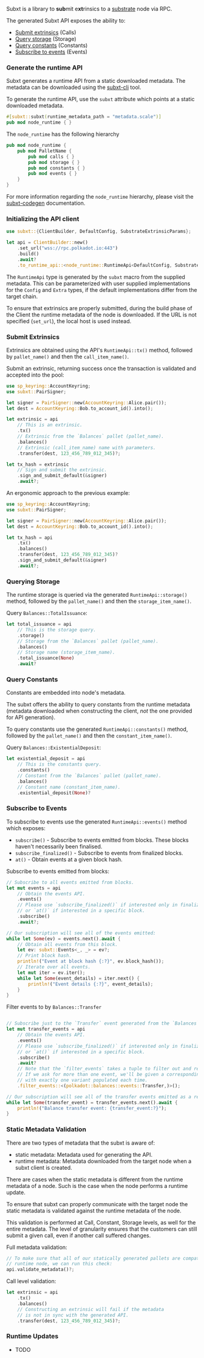 Subxt is a library to **sub**mit e**xt**rinsics to a [substrate](https://github.com/paritytech/substrate) node via RPC.

The generated Subxt API exposes the ability to:
- [Submit extrinsics](https://docs.substrate.io/v3/concepts/extrinsics/) (Calls)
- [Query storage](https://docs.substrate.io/v3/runtime/storage/) (Storage)
- [Query constants](https://docs.substrate.io/how-to-guides/v3/basics/configurable-constants/) (Constants)
- [Subscribe to events](https://docs.substrate.io/v3/runtime/events-and-errors/) (Events)


### Generate the runtime API

Subxt generates a runtime API from a static downloaded metadata. The metadata can be downloaded using the
[subxt-cli](https://crates.io/crates/subxt-cli) tool.

To generate the runtime API, use the `subxt` attribute which points at a static downloaded
metadata.

```rust
#[subxt::subxt(runtime_metadata_path = "metadata.scale")]
pub mod node_runtime { }
```

The `node_runtime` has the following hierarchy
```rust
pub mod node_runtime {
    pub mod PalletName {
        pub mod calls { }
        pub mod storage { }
        pub mod constants { }
        pub mod events { }
    }
}
```

For more information regarding the `node_runtime` hierarchy, please visit the
[subxt-codegen](https://docs.rs/subxt-codegen/latest/subxt_codegen/) documentation.


### Initializing the API client

```rust
use subxt::{ClientBuilder, DefaultConfig, SubstrateExtrinsicParams};

let api = ClientBuilder::new()
    .set_url("wss://rpc.polkadot.io:443")
    .build()
    .await?
    .to_runtime_api::<node_runtime::RuntimeApi<DefaultConfig, SubstrateExtrinsicParams<DefaultConfig>>>();
```

The `RuntimeApi` type is generated by the `subxt` macro from the supplied metadata. This can be parameterized with user
supplied implementations for the `Config` and `Extra` types, if the default implementations differ from the target
chain.

To ensure that extrinsics are properly submitted, during the build phase of the Client the
runtime metadata of the node is downloaded. If the URL is not specified (`set_url`), the local host is used instead.


### Submit Extrinsics

Extrinsics are obtained using the API's `RuntimeApi::tx()` method, followed by `pallet_name()` and then the
`call_item_name()`.

Submit an extrinsic, returning success once the transaction is validated and accepted into the pool:

```rust
use sp_keyring::AccountKeyring;
use subxt::PairSigner;

let signer = PairSigner::new(AccountKeyring::Alice.pair());
let dest = AccountKeyring::Bob.to_account_id().into();

let extrinsic = api
    // This is an extrinsic.
    .tx()
    // Extrinsic from the `Balances` pallet (pallet_name).
    .balances()
    // Extrinsic (call_item_name) name with parameters.
    .transfer(dest, 123_456_789_012_345)?;

let tx_hash = extrinsic
    // Sign and submit the extrinsic.
    .sign_and_submit_default(&signer)
    .await?;
```

An ergonomic approach to the previous example:
```rust
use sp_keyring::AccountKeyring;
use subxt::PairSigner;

let signer = PairSigner::new(AccountKeyring::Alice.pair());
let dest = AccountKeyring::Bob.to_account_id().into();

let tx_hash = api
    .tx()
    .balances()
    .transfer(dest, 123_456_789_012_345)?
    .sign_and_submit_default(&signer)
    .await?;
```


### Querying Storage

The runtime storage is queried via the generated `RuntimeApi::storage()` method, followed by the `pallet_name()` and
then the `storage_item_name()`.

Query `Balances::TotalIssuance`:

```rust
let total_issuance = api
    // This is the storage query.
    .storage()
    // Storage from the `Balances` pallet (pallet_name).
    .balances()
    // Storage name (storage_item_name).
    .total_issuance(None)
    .await?
```


### Query Constants

Constants are embedded into node's metadata.

The subxt offers the ability to query constants from the runtime metadata (metadata downloaded when constructing
the client, *not* the one provided for API generation).

To query constants use the generated `RuntimeApi::constants()` method, followed by the `pallet_name()` and then the
`constant_item_name()`.

Query `Balances::ExistentialDeposit`:

```rust
let existential_deposit = api
    // This is the constants query.
    .constants()
    // Constant from the `Balances` pallet (pallet_name).
    .balances()
    // Constant name (constant_item_name).
    .existential_deposit(None)?
```


### Subscribe to Events

To subscribe to events use the generated `RuntimeApi::events()` method which exposes:
- `subscribe()` - Subscribe to events emitted from blocks. These blocks haven't necessarily been finalised.
- `subscribe_finalized()` - Subscribe to events from finalized blocks.
- `at()` - Obtain events at a given block hash.

Subscribe to events emitted from blocks:
```rust
// Subscribe to all events emitted from blocks.
let mut events = api
    // Obtain the events API.
    .events()
    // Please use `subscribe_finalized()` if interested only in finalized blocks,
    // or `at()` if interested in a specific block.
    .subscribe()
    .await?;

// Our subscription will see all of the events emitted:
while let Some(ev) = events.next().await {
    // Obtain all events from this block.
    let ev: subxt::Events<_, _> = ev?;
    // Print block hash.
    println!("Event at block hash {:?}", ev.block_hash());
    // Iterate over all events.
    let mut iter = ev.iter();
    while let Some(event_details) = iter.next() {
        println!("Event details {:?}", event_details);
    }
}
```

Filter events to by `Balances::Transfer`
```rust

// Subscribe just to the `Transfer` event generated from the `Balances` pallet.
let mut transfer_events = api
    // Obtain the events API.
    .events()
    // Please use `subscribe_finalized()` if interested only in finalized blocks,
    // or `at()` if interested in a specific block.
    .subscribe()
    .await?
    // Note that the `filter_events` takes a tuple to filter out and return events (1-tuple provided)
    // If we ask for more than one event, we'll be given a corresponding tuple of `Option`'s,
    // with exactly one variant populated each time.
    .filter_events::<(polkadot::balances::events::Transfer,)>();

// Our subscription will see all of the transfer events emitted as a result of this:
while let Some(transfer_event) = transfer_events.next().await {
    println!("Balance transfer event: {transfer_event:?}");
}
```

### Static Metadata Validation

There are two types of metadata that the subxt is aware of:
- static metadata: Metadata used for generating the API.
- runtime metadata: Metadata downloaded from the target node when a subxt client is created.

There are cases when the static metadata is different from the runtime metadata of a node.
Such is the case when the node performs a runtime update.

To ensure that subxt can properly communicate with the target node the static metadata is validated
against the runtime metadata of the node.

This validation is performed at Call, Constant, Storage levels, as well for the entire metadata.
The level of granularity ensures that the customers can still submit a given call, even if another
call suffered changes.

Full metadata validation:
```rust
// To make sure that all of our statically generated pallets are compatible with the
// runtime node, we can run this check:
api.validate_metadata()?;
```

Call level validation:
```rust
let extrinsic = api
    .tx()
    .balances()
    // Constructing an extrinsic will fail if the metadata
    // is not in sync with the generated API.
    .transfer(dest, 123_456_789_012_345)?;
```

### Runtime Updates
- TODO
